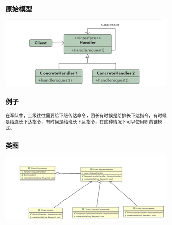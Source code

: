 ## 原始模型
![hh](https://github.com/ICDI0906/Design-Pattern/blob/master/src/Chain/img/origin.png)
## 例子
在军队中，上级往往需要给下级传达命令，团长有时候是给排长下达指令，有时候是给连长下达指令，有时候是给班长下达指令，在这种情况下可以使用职责链模式。
## 类图
![hh](https://github.com/ICDI0906/Design-Pattern/blob/master/src/Chain/img/example.png)
